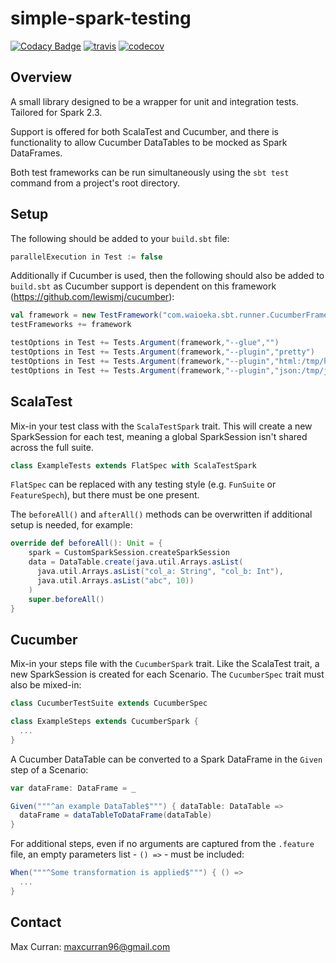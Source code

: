 # simple-spark-testing

[![Codacy Badge](https://api.codacy.com/project/badge/Grade/74599363b0734ad1843843273fad87f5)](https://app.codacy.com/app/mdcurran/simple-spark-testing?utm_source=github.com&utm_medium=referral&utm_content=mdcurran/simple-spark-testing&utm_campaign=Badge_Grade_Dashboard)
[![travis](https://travis-ci.org/mdcurran/simple-spark-testing.svg?branch=master)](https://travis-ci.org/mdcurran/simple-spark-testing)
[![codecov](https://codecov.io/gh/mdcurran/simple-spark-testing/branch/master/graph/badge.svg)](https://codecov.io/gh/mdcurran/simple-spark-testing)

## Overview

A small library designed to be a wrapper for unit and integration tests. Tailored for Spark 2.3.

Support is offered for both ScalaTest and Cucumber, and there is functionality to allow Cucumber DataTables to be mocked as Spark DataFrames.

Both test frameworks can be run simultaneously using the `sbt test` command from a project's root directory.

## Setup

The following should be added to your `build.sbt` file:

```scala
parallelExecution in Test := false
```

Additionally if Cucumber is used, then the following should also be added to `build.sbt` as Cucumber support is dependent on this framework (https://github.com/lewismj/cucumber):

```scala
val framework = new TestFramework("com.waioeka.sbt.runner.CucumberFramework")
testFrameworks += framework

testOptions in Test += Tests.Argument(framework,"--glue","")
testOptions in Test += Tests.Argument(framework,"--plugin","pretty")
testOptions in Test += Tests.Argument(framework,"--plugin","html:/tmp/html")
testOptions in Test += Tests.Argument(framework,"--plugin","json:/tmp/json")
```

## ScalaTest

Mix-in your test class with the `ScalaTestSpark` trait. This will create a new SparkSession for each test, meaning a global SparkSession isn't shared across the full suite.

```scala
class ExampleTests extends FlatSpec with ScalaTestSpark
```

`FlatSpec` can be replaced with any testing style (e.g. `FunSuite` or `FeatureSpech`), but there must be one present.

The `beforeAll()` and `afterAll()` methods can be overwritten if additional setup is needed, for example:

```scala
override def beforeAll(): Unit = {
    spark = CustomSparkSession.createSparkSession
    data = DataTable.create(java.util.Arrays.asList(
      java.util.Arrays.asList("col_a: String", "col_b: Int"),
      java.util.Arrays.asList("abc", 10))
    )
    super.beforeAll()
}
```

## Cucumber

Mix-in your steps file with the `CucumberSpark` trait. Like the ScalaTest trait, a new SparkSession is created for each Scenario. The `CucumberSpec` trait must also be mixed-in:

```scala
class CucumberTestSuite extends CucumberSpec

class ExampleSteps extends CucumberSpark {
  ...
}
```

A Cucumber DataTable can be converted to a Spark DataFrame in the `Given` step of a Scenario:

```scala
var dataFrame: DataFrame = _

Given("""^an example DataTable$""") { dataTable: DataTable =>
  dataFrame = dataTableToDataFrame(dataTable)
}
```

For additional steps, even if no arguments are captured from the `.feature` file, an empty parameters list - `() =>` - must be included:

```scala
When("""^Some transformation is applied$""") { () =>
  ...
}
```

## Contact

Max Curran: maxcurran96@gmail.com
